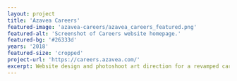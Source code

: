 ```yaml
---
layout: project
title: 'Azavea Careers'
featured-image: 'azavea-careers/azavea_careers_featured.png'
featured-alt: 'Screenshot of Careers website homepage.'
featured-bg: '#26333d'
years: '2018'
featured-size: 'cropped'
project-url: 'https://careers.azavea.com/'
excerpt: Website design and photoshoot art direction for a revamped careers site
---
```

